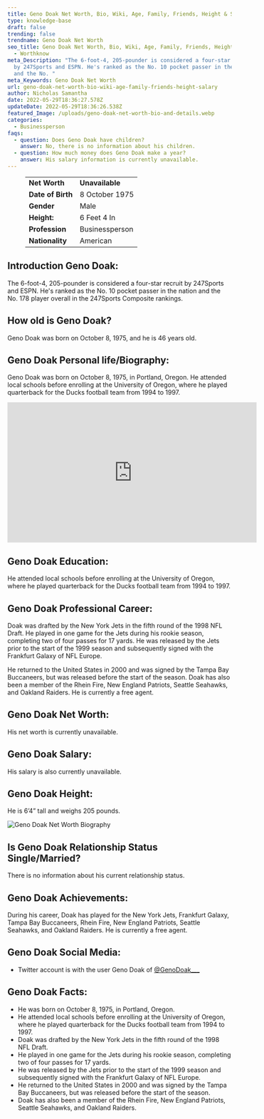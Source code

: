 ```yaml
---
title: Geno Doak Net Worth, Bio, Wiki, Age, Family, Friends, Height & Salary
type: knowledge-base
draft: false
trending: false
trendname: Geno Doak Net Worth
seo_title: Geno Doak Net Worth, Bio, Wiki, Age, Family, Friends, Height & Salary
  - Worthknow
meta_Description: "The 6-foot-4, 205-pounder is considered a four-star recruit
  by 247Sports and ESPN. He's ranked as the No. 10 pocket passer in the nation
  and the No. "
meta_Keywords: Geno Doak Net Worth
url: geno-doak-net-worth-bio-wiki-age-family-friends-height-salary
author: Nicholas Samantha
date: 2022-05-29T18:36:27.578Z
updateDate: 2022-05-29T18:36:26.538Z
featured_Image: /uploads/geno-doak-net-worth-bio-and-details.webp
categories:
  - Businessperson
faqs:
  - question: Does Geno Doak have children?
    answer: No, there is no information about his children.
  - question: How much money does Geno Doak make a year?
    answer: His salary information is currently unavailable.
---
```

<figure class="wp-block-table is-style-stripes">
  <table>
    <tbody>
      <tr>
        <td>
          <strong>Net Worth</strong>
        </td>
        <td>
          <strong>Unavailable</strong>
        </td>
      </tr>
      <tr>
        <td>
          <strong>Date of Birth</strong>
        </td>
        <td>8 October 1975</td>
      </tr>
      <tr>
        <td>
          <strong>Gender</strong>
        </td>
        <td>Male</td>
      </tr>
      <tr>
        <td>
          <strong>Height:</strong>
        </td>
        <td>6 Feet 4 In</td>
      </tr>
      <tr>
        <td>
          <strong>Profession</strong>
        </td>
        <td>Businessperson</td>
      </tr>
      <tr>
        <td>
          <strong>Nationality</strong>
        </td>
        <td>American</td>
      </tr>
    </tbody>
  </table>
</figure>

## **Introduction Geno Doak:**

The 6-foot-4, 205-pounder is considered a four-star recruit by 247Sports and ESPN. He's ranked as the No. 10 pocket passer in the nation and the No. 178 player overall in the 247Sports Composite rankings. 

## **How old is Geno Doak?**

Geno Doak was born on October 8, 1975, and he is 46 years old.

## **Geno Doak Personal life/Biography:**

Geno Doak was born on October 8, 1975, in Portland, Oregon. He attended local schools before enrolling at the University of Oregon, where he played quarterback for the Ducks football team from 1994 to 1997. 

<iframe width="560" height="315" src="https://www.youtube.com/embed/FEtFapMr0jo" title="YouTube video player" frameborder="0" allow="accelerometer; autoplay; clipboard-write; encrypted-media; gyroscope; picture-in-picture" allowfullscreen></iframe>

## **Geno Doak Education:**

He attended local schools before enrolling at the University of Oregon, where he played quarterback for the Ducks football team from 1994 to 1997. 

## **Geno Doak Professional Career:**

Doak was drafted by the New York Jets in the fifth round of the 1998 NFL Draft. He played in one game for the Jets during his rookie season, completing two of four passes for 17 yards. He was released by the Jets prior to the start of the 1999 season and subsequently signed with the Frankfurt Galaxy of NFL Europe.

He returned to the United States in 2000 and was signed by the Tampa Bay Buccaneers, but was released before the start of the season.  Doak has also been a member of the Rhein Fire, New England Patriots, Seattle Seahawks, and Oakland Raiders. He is currently a free agent.

## **Geno Doak Net Worth:**

His net worth is currently unavailable.

## **Geno Doak Salary:**

His salary is also currently unavailable.

## **Geno Doak Height:**

He is 6’4” tall and weighs 205 pounds.

![Geno Doak Net Worth Biography](/uploads/geno-doak-net-worth-.webp)

## **Is Geno Doak Relationship Status Single/Married?**

There is no information about his current relationship status.

## **Geno Doak Achievements:**

During his career, Doak has played for the New York Jets, Frankfurt Galaxy, Tampa Bay Buccaneers, Rhein Fire, New England Patriots, Seattle Seahawks, and Oakland Raiders.  He is currently a free agent.

## **Geno Doak Social Media:**

* Twitter account is with the user Geno Doak of <a href="https://twitter.com/genodoak___" target="_blank" rel="nofollow" rel="noopener">@GenoDoak___</a>

## **Geno Doak Facts:**

* He was born on October 8, 1975, in Portland, Oregon.
* He attended local schools before enrolling at the University of Oregon, where he played quarterback for the Ducks football team from 1994 to 1997.
* Doak was drafted by the New York Jets in the fifth round of the 1998 NFL Draft. 
* He played in one game for the Jets during his rookie season, completing two of four passes for 17 yards.
* He was released by the Jets prior to the start of the 1999 season and subsequently signed with the Frankfurt Galaxy of NFL Europe.
* He returned to the United States in 2000 and was signed by the Tampa Bay Buccaneers, but was released before the start of the season.
* Doak has also been a member of the Rhein Fire, New England Patriots, Seattle Seahawks, and Oakland Raiders.